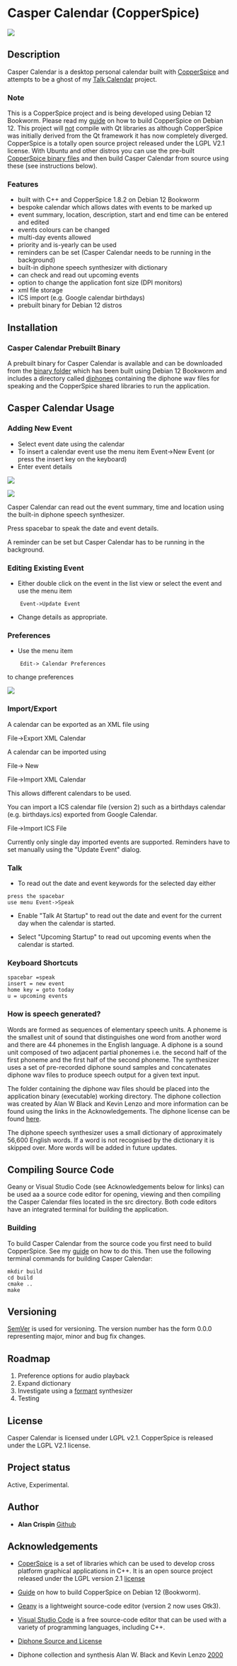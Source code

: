 # Casper Calendar (CopperSpice)


![](cc-calendar-about.png)


## Description

Casper Calendar is a desktop personal calendar built with [CopperSpice](https://www.copperspice.com/) and attempts to be a ghost of my [Talk Calendar](https://github.com/crispinalan/talkcalendar) project.

### Note
This is a CopperSpice project and is being developed using Debian 12 Bookworm. Please read my <ins>[guide](https://github.com/crispinalan/copperspice-debian12-guide)</ins> on how to build CopperSpice on Debian 12. This project will  <ins>not</ins> compile with Qt libraries  as although CopperSpice was initially derived from the Qt framework it has now completely diverged. CopperSpice is a totally open source project released under the LGPL V2.1 license.  With Ubuntu and other distros you can use the pre-built [CopperSpice binary files](https://download.copperspice.com/copperspice/) and then build Casper Calendar from source using these (see instructions below).

### Features

* built with C++ and CopperSpice 1.8.2 on Debian 12 Bookworm
* bespoke calendar which allows dates with events to be marked up
* event summary, location, description, start and end time can be entered and edited
* events colours can be changed
* multi-day events allowed
* priority and is-yearly can be used
* reminders can be set (Casper Calendar needs to be running in the background)
* built-in diphone speech synthesizer with dictionary
* can check and read out upcoming events
* option to change the application font size (DPI monitors)
* xml file storage
* ICS import (e.g. Google calendar birthdays)
* prebuilt binary for Debian 12 distros


## Installation

### Casper Calendar Prebuilt Binary

A prebuilt binary for Casper Calendar is available and can be downloaded from the [binary folder](https://github.com/crispinalan/caspercalendar/tree/main/binary) which has been built using Debian 12 Bookworm and includes a directory called  <ins>diphones</ins> containing the diphone wav files for speaking and the CopperSpice shared libraries to run the application.

## Casper Calendar Usage



### Adding New Event

* Select event date using the calendar
* To insert a calendar event use the menu item Event->New Event (or press the insert key on the keyboard)
* Enter event details

![](cc-new-event.png)

![](cc-calendar-event.png)

Casper Calendar can read out the event summary, time and location using the built-in diphone speech synthesizer.

Press spacebar to speak the date and event details.

A reminder can be set but Casper Calendar has to be running in the background.

### Editing Existing Event

* Either double click on the event in the list view or select the event  and use the menu item
```
	Event->Update Event
```
* Change details as appropriate.

### Preferences

* Use the menu item
```
	Edit-> Calendar Preferences
```
to change preferences

![](cc-preferences.png)


### Import/Export

A calendar can be exported as an XML file using

File->Export XML Calendar

A calendar can be imported using

File-> New

File->Import XML Calendar

This allows different calendars to be used.

You can import a ICS calendar file (version 2) such as a birthdays calendar (e.g. birthdays.ics) exported from Google Calendar.

File->Import ICS File

Currently only single day imported events are supported. Reminders have to set manually using the "Update Event" dialog.

### Talk

* To read out the date and event keywords for the selected day either

```
press the spacebar
use menu Event->Speak
```

* Enable "Talk At Startup"  to read out the date and event for the current day when the calendar is started.

* Select "Upcoming Startup" to read out upcoming events when the calendar is started.


### Keyboard Shortcuts

```
spacebar =speak
insert = new event
home key = goto today
u = upcoming events
```
### How is speech generated?

Words are formed as sequences of elementary speech units. A phoneme is the smallest unit of sound that distinguishes one word from another word and there are 44 phonemes in the English language. A diphone is a sound unit composed of two adjacent partial phonemes i.e. the second half of the first phoneme and the first half of the second phoneme. The synthesizer uses a set of pre-recorded diphone sound samples and concatenates diphone wav files to produce speech output for a given text input.

The folder containing the diphone wav files should be placed into the application binary (executable) working directory. The diphone collection was created by Alan W Black and Kevin Lenzo and more information can be found using the links in the Acknowledgements. The diphone license can be found [here](https://github.com/hypnaceae/DiphoneSynth/blob/master/diphones_license.txt).

The diphone speech synthesizer uses a small dictionary of approximately 56,600 English words. If a word is not recognised by the dictionary it is skipped over. More words will be added in future updates.


## Compiling Source Code

 Geany or Visual Studio Code (see Acknowledgements below for links) can be used aa a source code editor for opening, viewing and then compiling the Casper Calendar files located in the src directory. Both code editors have an integrated terminal for building the application.

### Building

To build Casper Calendar from the source code you first need to build CopperSpice. See my [guide](https://github.com/crispinalan/copperspice-debian12-guide) on how to do this. Then use the following terminal commands for building Casper Calendar:

```
mkdir build
cd build
cmake ..
make
```
## Versioning
[SemVer](http://semver.org/) is used for versioning. The version number has the form 0.0.0 representing major, minor and bug fix changes.

## Roadmap

1. Preference options for audio playback
2. Expand dictionary
3. Investigate using a [formant](https://github.com/crispinalan/formant-synthesizer) synthesizer
4. Testing


## License
Casper Calendar is licensed under LGPL v2.1. CopperSpice is released under the LGPL V2.1 license.

## Project status
Active, Experimental.

## Author

* **Alan Crispin** [Github](https://github.com/crispinalan)


## Acknowledgements

* [CoperSpice](https://www.copperspice.com/documentation-copperspice.html) is a set of libraries which can be used to develop cross platform  graphical applications in C++. It is an open source project released under the LGPL version 2.1 [license](https://www.copperspice.com/docs/cs_overview/main-cs-license.html)

* [Guide](https://github.com/crispinalan/copperspice-debian12-guide) on how to build CopperSpice on Debian 12 (Bookworm).

* [Geany](https://www.geany.org/) is a lightweight source-code editor (version 2 now uses Gtk3).

* [Visual Studio Code](https://code.visualstudio.com/)  is a free source-code editor that can be used with a variety of programming languages, including  C++.

* [Diphone Source and License](https://github.com/hypnaceae/DiphoneSynth/blob/master/diphones_license.txt)

* Diphone collection and synthesis Alan W. Black and Kevin Lenzo [2000](https://www.cs.cmu.edu/~awb/papers/ICSLP2000_diphone/index.html.)






